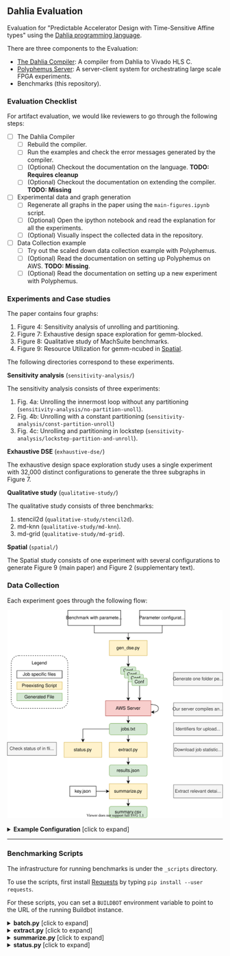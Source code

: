 ## Dahlia Evaluation

Evaluation for "Predictable Accelerator Design with Time-Sensitive Affine types"
using the [Dahlia programming language][dahlia].

There are three components to the Evaluation:

- [The Dahlia Compiler][dahlia]: A compiler from Dahlia to Vivado HLS C.
- [Polyphemus Server][poly]: A server-client system for orchestrating large scale FPGA experiments.
- Benchmarks (this repository).

[dahlia]: https://github.com/cucapra/dahlia
[poly]: https://github.com/cucapra/polyphemus/

### Evaluation Checklist

For artifact evaluation, we would like reviewers to go through the following
steps:

- [ ] The Dahlia Compiler
  - [ ] Rebuild the compiler.
  - [ ] Run the examples and check the error messages generated by the compiler.
  - [ ] (Optional) Checkout the documentation on the language. **TODO: Requires cleanup**
  - [ ] (Optional) Checkout the documentation on extending the compiler. **TODO: Missing**

- [ ] Experimental data and graph generation
  - [ ] Regenerate all graphs in the paper using the `main-figures.ipynb` script.
  - [ ] (Optional) Open the ipython notebook and read the explanation for all the experiments.
  - [ ] (Optional) Visually inspect the collected data in the repository.

- [ ] Data Collection example
  - [ ] Try out the scaled down data collection example with Polyphemus.
  - [ ] (Optional) Read the documentation on setting up Polyphemus on AWS. **TODO: Missing**.
  - [ ] (Optional) Read the documentation on setting up a new experiment with Polyphemus.

### Experiments and Case studies

The paper contains four graphs:

1. Figure 4: Sensitivity analysis of unrolling and partitioning.
2. Figure 7: Exhaustive design space exploration for gemm-blocked.
3. Figure 8: Qualitative study of MachSuite benchmarks.
4. Figure 9: Resource Utilization for gemm-ncubed in [Spatial](https://spatial-lang.org).

The following directories correspond to these experiments.

**Sensitivity analysis** (`sensitivity-analysis/`)

The sensitivity analysis consists of three experiments:

1. Fig. 4a: Unrolling the innermost loop without any partitioning (`sensitivity-analysis/no-partition-unoll`).
2. Fig. 4b: Unrolling with a constant partitioning (`sensitivity-analysis/const-partition-unroll`)
3. Fig. 4c: Unrolling and partitioning in lockstep (`sensitivity-analysis/lockstep-partition-and-unroll`).

**Exhaustive DSE** (`exhaustive-dse/`)

The exhaustive design space exploration study uses a single experiment with
32,000 distinct configurations to generate the three subgraphs in Figure 7.

**Qualitative study** (`qualitative-study/`)

The qualitative study consists of three benchmarks:

1. stencil2d (`qualitative-study/stencil2d`).
2. md-knn (`qualitative-study/md-knn`).
3. md-grid (`qualitative-study/md-grid`).

**Spatial** (`spatial/`)

The Spatial study consists of one experiment with several configurations to
generate Figure 9 (main paper) and Figure 2 (supplementary text).

### Data Collection

Each experiment goes through the following flow:

<p align="center">
  <img src="./static/data-collection.svg">
</p>

<details>
<summary><b>Example Configuration</b> [click to expand]</summary>

`gen_dse.py` is a search and replace script that generates folders for each
possible configuration.

When invoked on a folder, it looks for a `template.json` file that maps
paramters in files to possible values. For example, the following in
files in a folder named `bench`:

<table>
<tr> <th> bench.cpp </th> <th> template.json </th> </tr>
<tr>
<td>
<pre>
int x = ::CONST1::;
int y = ::CONST2::;
x + y;
</pre>
</td>
<td>
<pre>
{
  "bench.cpp": {
    "CONST1": [1, 2, 3],
    "CONST2": [1, 2, 3]
  }
}
</pre>
</td>
</tr>
</table>

`gen_dse.py` will generate 9 configurations in total by iterating over the
possible values of `CONST1` and `CONST2`.
</details>


----------------


### Benchmarking Scripts

The infrastructure for running benchmarks is under the `_scripts` directory.

To use the scripts, first install [Requests][] by typing `pip install --user
requests`.

For these scripts, you can set a `BUILDBOT` environment variable to point to
the URL of the running Buildbot instance.

[requests]: https://2.python-requests.org/en/master/

<details>
<summary><b>batch.py</b> [click to expand]</summary>
Submit a batch of benchmark jobs to the Buildbot.

Each argument to the script should be the path to a specific benchmark version in this repository, like `baseline/machsuite-gemm-ncubed`.
Use it like this:

    ./_scripts/batch.py <benchpath1> <benchpath2> ...

The script creates a new directory for the batch under `_results/` named with a timestamp.
It puts a list of job IDs in a file called `jobs.txt` there.
It prints the name of the batch directory (i.e., the timestamp) to stdout.

This script has command-line options:

- `-E`: Submit jobs for full synthesis. (The default is to just do estimation.)
- `-p`: Pretend to submit jobs, but don't actually submit anything. (For debugging.)
</details>

<details>
<summary><b>extract.py</b> [click to expand]</summary>
Download results for a previously-submitted batch of benchmark jobs.

On the command line, give the path to the batch directory.
Like this:

    ./_scripts/extract.py _results/2019-07-13-17-13-09

The script downloads information about jobs from `jobs.txt` in that directory.
It saves lots of extracted result values for the batch in a file called `results.json` there.

</details>

<details>
<summary><b>summarize.py</b> [click to expand]</summary>
Given some extracted data for a batch, summarize the results in a human-friendly CSV.

Give the script the path to a `results.json`, like this:

    ./_scripts/summarize.py _results/2019-07-13-17-13-09/results.json

The script produces a file in the same directory called `summary.csv` with particularly relevant information pulled out.
</details>

<details>
<summary><b>status.py</b> [click to expand]</summary>
Get the current status of a batch while you impatiently wait for jobs to complete.
Print out the number of jobs in each state.

Give the script the path to a batch directory:

    ./_scripts/status.py _results/2019-07-13-17-13-09

Use the [watch](https://linux.die.net/man/1/watch) command to repeatedly run
the command every 5 seconds

    watch -n5 ./_scripts/status.py _results/2019-07-13-17-13-09
</details>
